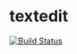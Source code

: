 # textedit

[![Build Status](https://cloud.drone.io/api/badges/machippie/textedit/status.svg)](https://cloud.drone.io/machippie/textedit)
